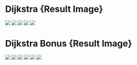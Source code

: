 # Dijkstra {Result Image}
![](./1.png)
![](./2.png)
![](./3.png)
![](./4.png)
![](./실행결과.png)

# Dijkstra Bonus {Result Image}
![](./5.png)
![](./6.png)
![](./7.png)
![](./8.png)
![](./9.png)
![](./실행결과2.png)
